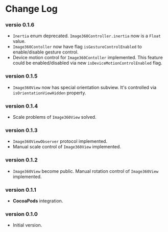 # Change Log

### versio 0.1.6
 - `Inertia` enum deprecated. `Image360Controller.inertia` now is a `Float` value.
 - `Image360Contoller` now have flag `isGestureControlEnabled` to enable/disable gesture control.
 - Device motion control for `Image360Contoller` implemented. This feature could be enabled/disabled via new `isDeviceMotionControlEnabled` flag.

### version 0.1.5
 - `Image360View` now has special orientation subview. It's controlled via `isOrientationViewHidden` property.

### version 0.1.4
 - Scale problems of `Image360View` solved.

### version 0.1.3
 - `Image360ViewObserver` protocol implemented.
 - Manual scale control of `Image360View` implemented.

### version 0.1.2
 - `Image360View` become public. Manual rotation control of `Image360View` implemented.

### version 0.1.1
 - **CocoaPods** integration.

### version 0.1.0
 - Initial version.

